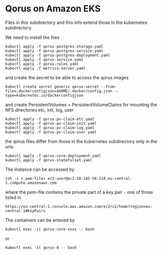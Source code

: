 # Qorus on Amazon EKS

Files in this subdirectory and this info extend those in the kubernetes subdirectory.

We need to install the files

```
kubectl apply -f qorus-postgres-storage.yaml
kubectl apply -f qorus-postgres-service.yaml
kubectl apply -f qorus-postgres-deployment.yaml
kubectl apply -f qorus-service.yaml
kubectl apply -f qorus-roles.yaml
kubectl apply -f metrics-server.yaml
```

and create the secret to be able to access the qorus images

```
kubectl create secret generic qorus-secret --from-file=.dockerconfigjson=$HOME/.docker/config.json --type=kubernetes.io/dockerconfigjson
```

and create PersistentVolumes + PersistentVolumeClaims for mounting the NFS directories etc, init, log, user

```
kubectl apply -f qorus-pv-claim-etc.yaml
kubectl apply -f qorus-pv-claim-init.yaml
kubectl apply -f qorus-pv-claim-log.yaml
kubectl apply -f qorus-pv-claim-user.yaml
```

the qorus files differ from those in the kubernetes subdirectory only in the urls:

```
kubectl apply -f qorus-core-deployment.yaml
kubectl apply -f qorus-statefulset.yaml
```

The instance can be accessed by

```
ssh -i <.pem-file> ec2-user@ec2-18-185-56-110.eu-central-1.compute.amazonaws.com
```

where the pem-file contains the private part of a key pair - one of those listed in

```
https://eu-central-1.console.aws.amazon.com/ec2/v2/home?region=eu-central-1#KeyPairs
```

The containers can be entered by

```
kubectl exec -it qorus-core-xxxx -- bash
```

or

```
kubectl exec -it qorus-0 -- bash
```
